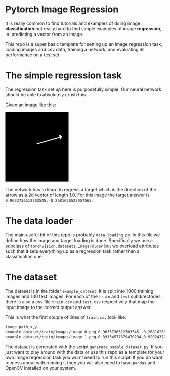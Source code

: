 # Pytorch Image Regression
It is really common to find tutorials and examples of doing image **classification** but really hard to find simple examples of image **regression**, ie. predicting a vector from an image.

This repo is a super basic template for setting up an image regression task, loading images and csv data, training a network, and evaluating its performance on a test set.


# The simple regression task
The regression task set up here is purposefully simple. Our neural network should be able to absolutely crush this.

Given an image like this:

![example input image](example_dataset/train/images/image_0.png)

The network has to learn to regress a target which is the direction of the arrow as a 2d vector of length 1.0.
For this image the target answer is `0.9633736512703545,-0.2681626522057565`.


# The data loader
The main useful bit of this repo is probably `data_loading.py`. In this file we define how the image and target loading is done. Specifically we use a subclass of `torchvision.datasets.ImageFolder` but we overload attributes such that it sets everything up as a regression task rather than a classification one.


# The dataset
The dataset is in the folder `example_dataset`. It is split into 1000 training images and 100 test images.
For each of the `train` and `test` subdirectories there is also a csv file `train.csv` and `test.csv` respectively
that map the input image to the correct output answer.

This is what the first couple of lines of `train.csv` look like:
```
image_path,x,y
example_dataset/train/images/image_0.png,0.9633736512703545,-0.2681626522057565
example_dataset/train/images/image_1.png,0.39134577679470234,0.9202437084734407
```

The dataset is generated with the script `generate_sample_dataset.py`. If you just want to play around with the data or use this repo as a template for your own image regression task you won't need to run this script. If you do want to mess about with running it then you will also need to have `pandas` and OpenCV installed on your system.
